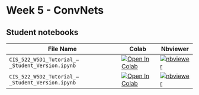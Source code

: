 # Week 5 - ConvNets

## Student notebooks

| File Name                                       | Colab                                                                                                                                                                                                                                           | Nbviewer                                                                                                                                                                                                                                                                 |
| ----------------------------------------------- | ----------------------------------------------------------------------------------------------------------------------------------------------------------------------------------------------------------------------------------------------- | ------------------------------------------------------------------------------------------------------------------------------------------------------------------------------------------------------------------------------------------------------------------------ |
| `CIS_522_W5D1_Tutorial_–_Student_Version.ipynb` | [![Open In Colab](https://colab.research.google.com/assets/colab-badge.svg?style=for-the-badge)](https://colab.research.google.com/github/CIS-522/course-content/blob/main/W05_ConvNets/students/CIS_522_W5D1_Tutorial_–_Student_Version.ipynb) | [![nbviewer](https://img.shields.io/badge/render-nbviewer-orange.svg?style=for-the-badge)](https://nbviewer.jupyter.org/github/https://github.com/CIS-522/course-content/blob/main/W05_ConvNets/students/CIS_522_W5D1_Tutorial_–_Student_Version.ipynb?flush_cache=true) |
| `CIS_522_W5D2_Tutorial_–_Student_Version.ipynb` | [![Open In Colab](https://colab.research.google.com/assets/colab-badge.svg?style=for-the-badge)](https://colab.research.google.com/github/CIS-522/course-content/blob/main/W05_ConvNets/students/CIS_522_W5D2_Tutorial_–_Student_Version.ipynb) | [![nbviewer](https://img.shields.io/badge/render-nbviewer-orange.svg?style=for-the-badge)](https://nbviewer.jupyter.org/github/https://github.com/CIS-522/course-content/blob/main/W05_ConvNets/students/CIS_522_W5D2_Tutorial_–_Student_Version.ipynb?flush_cache=true) |
